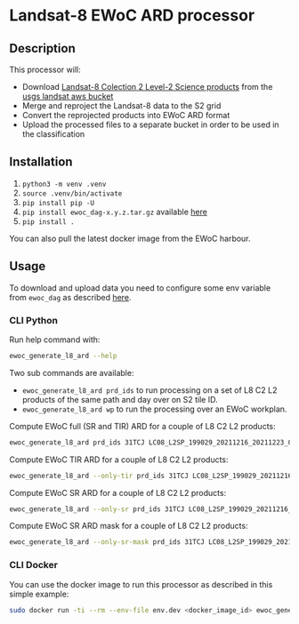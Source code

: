 # Landsat-8 EWoC ARD processor

## Description

This processor will:

* Download [Landsat-8 Colection 2 Level-2 Science products](https://www.usgs.gov/landsat-missions/landsat-collection-2-level-2-science-products) from the [usgs landsat aws bucket](https://registry.opendata.aws/usgs-landsat/)
* Merge and reproject the Landsat-8 data to the S2 grid
* Convert the reprojected products into EWoC ARD format
* Upload the processed files to a separate bucket in order to be used in the classification

## Installation

1. `python3 -m venv .venv`
2. `source .venv/bin/activate`
3. `pip install pip -U`
4. `pip install ewoc_dag-x.y.z.tar.gz` available [here](https://github.com/WorldCereal/ewoc_dataship/releases)
5. `pip install .`

You can also pull the latest docker image from the EWoC harbour.

## Usage

To download and upload data you need to configure some env variable from `ewoc_dag` as described [here](https://github.com/WorldCereal/ewoc_dataship#usage).

### CLI Python

Run help command with:

```bash
ewoc_generate_l8_ard --help
```

Two sub commands are available:

* `ewoc_generate_l8_ard prd_ids` to run processing on a set of L8 C2 L2 products of the same path and day over on S2 tile ID.
* `ewoc_generate_l8_ard wp` to run the processing over an EWoC workplan.

Compute EWoC full (SR and TIR) ARD for a couple of L8 C2 L2 products:

```bash
ewoc_generate_l8_ard prd_ids 31TCJ LC08_L2SP_199029_20211216_20211223_02_T1 LC08_L2SP_199030_20211216_20211223_02_T1
```

Compute EWoC TIR ARD for a couple of L8 C2 L2 products:

```bash
ewoc_generate_l8_ard --only-tir prd_ids 31TCJ LC08_L2SP_199029_20211216_20211223_02_T1 LC08_L2SP_199030_20211216_20211223_02_T1
```

Compute EWoC SR ARD for a couple of L8 C2 L2 products:

```bash
ewoc_generate_l8_ard --only-sr prd_ids 31TCJ LC08_L2SP_199029_20211216_20211223_02_T1 LC08_L2SP_199030_20211216_20211223_02_T1
```

Compute EWoC SR ARD mask for a couple of L8 C2 L2 products:

```bash
ewoc_generate_l8_ard --only-sr-mask prd_ids 31TCJ LC08_L2SP_199029_20211216_20211223_02_T1 LC08_L2SP_199030_20211216_20211223_02_T1
```

### CLI Docker

You can use the docker image to run this processor as described in this simple example:

```bash
sudo docker run -ti --rm --env-file env.dev <docker_image_id> ewoc_generate_l8_ard -v --only-tir --prod-id c728b264-5c97-4f4c-81fe-1500d4c4dfbd_7091_20220916010500 prd_ids 31TCJ LC08_L2SP_199029_20211216_20211223_02_T1 LC08_L2SP_199030_20211216_20211223_02_T1
```
